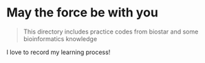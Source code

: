# May the force be with you

> This directory includes practice codes from biostar and some bioinformatics knowledge

I love to record my learning process!
